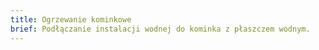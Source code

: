 ```yaml
---
title: Ogrzewanie kominkowe
brief: Podłączanie instalacji wodnej do kominka z płaszczem wodnym.
---
```

